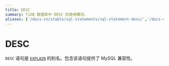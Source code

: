 ```yaml
---
title: DESC
summary: TiDB 数据库中 DESC 的使用概况。
aliases: ['/docs-cn/stable/sql-statements/sql-statement-desc/','/docs-cn/v4.0/sql-statements/sql-statement-desc/','/docs-cn/stable/reference/sql/statements/desc/']
---
```


# DESC

`DESC` 语句是 [`EXPLAIN`](/sql-statements/sql-statement-explain.md) 的别名。包含该语句提供了 MySQL 兼容性。
